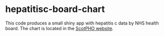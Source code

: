 # hepatitisc-board-chart

This code produces a small shiny app with hepatitis c data by NHS health board. 
The chart is located in the [ScotPHO website](https://www.scotpho.org.uk/health-wellbeing-and-disease/hepatitis-c/data/scotland-and-uk/).
